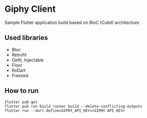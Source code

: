 # Giphy Client

Sample Flutter application build based on BloC (Cubit) architecture

## Used libraries
* Bloc
* Retrofit
* GetIt, Injectable
* Floor
* RxDart
* Freezed

## How to run

``` 
flutter pub get
flutter pub run build_runner build --delete-conflicting-outputs 
flutter run --dart-define=GIPHY_API_KEY=<GIPHY API KEY>
```




